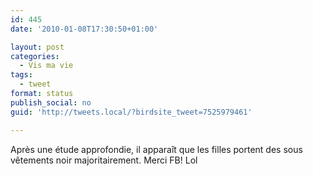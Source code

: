```yaml
---
id: 445
date: '2010-01-08T17:30:50+01:00'

layout: post
categories:
  - Vis ma vie
tags:
  - tweet
format: status
publish_social: no
guid: 'http://tweets.local/?birdsite_tweet=7525979461'

---
```


Après une étude approfondie, il apparaît que les filles portent des sous vêtements noir majoritairement. Merci FB! Lol